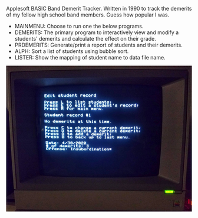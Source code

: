 Applesoft BASIC Band Demerit Tracker. Written in 1990 to track the demerits of my fellow high school band members. Guess how popular I was.

* MAINMENU: Choose to run one the below programs.
* DEMERITS: The primary program to interactively view and modify a students' demerits and calculate the effect on their grade.
* PRDEMERITS: Generate/print a report of students and their demerits.
* ALPH: Sort a list of students using bubble sort.
* LISTER: Show the mapping of student name to data file name.

![Screenshot](https://github.com/dennisgbrown/DEMERITS/blob/master/banddem.jpg?raw=true "DEMERITS")
